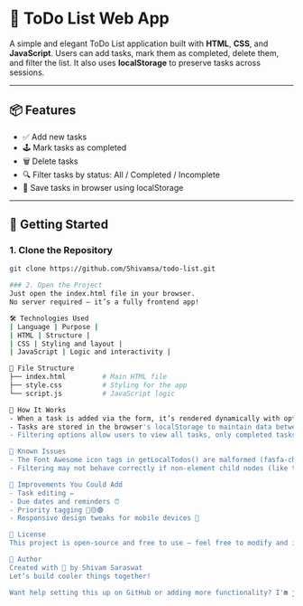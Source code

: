 # 📝 ToDo List Web App

A simple and elegant ToDo List application built with **HTML**, **CSS**, and **JavaScript**. Users can add tasks, mark them as completed, delete them, and filter the list. It also uses **localStorage** to preserve tasks across sessions.

---

## 📦 Features

- ✅ Add new tasks
- 🕹️ Mark tasks as completed
- 🗑️ Delete tasks
- 🔍 Filter tasks by status: All / Completed / Incomplete
- 💾 Save tasks in browser using localStorage

---

## 🚀 Getting Started

### 1. Clone the Repository
```bash
git clone https://github.com/Shivamsa/todo-list.git

### 2. Open the Project
Just open the index.html file in your browser.
No server required — it’s a fully frontend app!

🛠 Technologies Used
| Language | Purpose | 
| HTML | Structure | 
| CSS | Styling and layout | 
| JavaScript | Logic and interactivity | 

📁 File Structure
├── index.html         # Main HTML file
├── style.css          # Styling for the app
└── script.js          # JavaScript logic

🧠 How It Works
- When a task is added via the form, it’s rendered dynamically with options to mark complete or delete.
- Tasks are stored in the browser's localStorage to maintain data between page reloads.
- Filtering options allow users to view all tasks, only completed tasks, or only active tasks.

🐞 Known Issues
- The Font Awesome icon tags in getLocalTodos() are malformed (fasfa-check-circle) and should be corrected to fas fa-check-circle and fas fa-trash.
- Filtering may not behave correctly if non-element child nodes (like text) exist in todoList.

🧹 Improvements You Could Add
- Task editing ✏️
- Due dates and reminders ⏰
- Priority tagging 🔴🟡🟢
- Responsive design tweaks for mobile devices 📱

📄 License
This project is open-source and free to use — feel free to modify and improve it!

💬 Author
Created with 💛 by Shivam Saraswat
Let’s build cooler things together!

Want help setting this up on GitHub or adding more functionality? I'm just one nudge away.


